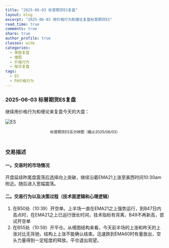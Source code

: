 ```yaml
---
title: "2025-06-03 标普期货ES复盘"
layout: blog
excerpt: "2025-06-03 用价格行为和缠论复盘标普期货ES"
read_time: true
comments: true
share: true
author_profile: true
classes: wide
categories:
  - 美股复盘
  - 缠图
  - 价格行为
  - 每日复盘
tags:
  - ES
  - PA价格行为
---
```


### 2025-06-03 标普期货ES复盘

继续用价格行为和缠论来复盘今天的大盘：

![ES](https://image.olim.cc/2025/2025-06-03-每日复盘.jpg)
<small><center>标普期货ES五分钟图（截止2025/06/03）</center></small>　

### 交易描述
#### 一。交易时的市场情况
开盘延续昨尾盘震荡后选择向上突破，继续沿着EMA21上涨至美西时间10:30am附近。随后进入宽幅震荡。
#### 二。交易行为以及决策过程（技术面逻辑和心理逻辑）
1. 在B50处（10:39）开空单。上半场一直在EMA21之上强势运行，到B47日内高点时，在EMA21之上已运行很长时间，技术指标有背离，B49不再新高，尝试开空单
2. 在B55处（10:59）开平仓。从缠图结构来看，今天前半场的上涨和昨天的上涨对比无背驰，结构上上涨不能确认结束。迅速跌到EMA60时有量放出，空头力量得到一定程度的释放。平仓退出观望。
